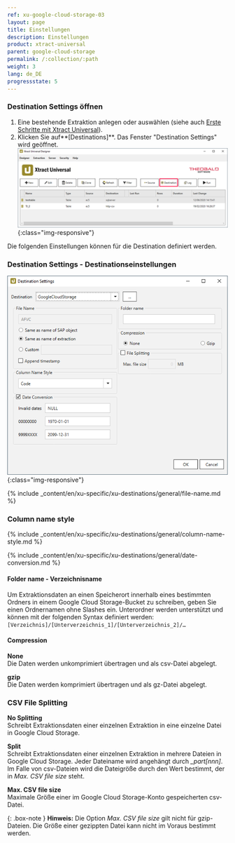 ```yaml
---
ref: xu-google-cloud-storage-03
layout: page
title: Einstellungen
description: Einstellungen
product: xtract-universal
parent: google-cloud-storage
permalink: /:collection/:path
weight: 3
lang: de_DE
progressstate: 5
---
```


### Destination Settings öffnen
1. Eine bestehende Extraktion anlegen oder auswählen (siehe auch [Erste Schritte mit Xtract Universal](../../erste-schritte/eine-neue-extraktion-anlegen)).
2. Klicken Sie auf**[Destinations]**. Das Fenster "Destination Settings" wird geöffnet.
![Destination-settings](/img/content/xu/xu_designer_destination.png){:class="img-responsive"}

Die folgenden Einstellungen können für die Destination definiert werden. 

### Destination Settings - Destinationseinstellungen

![xu-google-cloud-dest-01](/img/content/xu/googlecloudstorage/xu-google-cloud-dest-01.png){:class="img-responsive"}

{% include _content/en/xu-specific/xu-destinations/general/file-name.md %}

### Column name style
{% include _content/en/xu-specific/xu-destinations/general/column-name-style.md %}

{% include _content/en/xu-specific/xu-destinations/general/date-conversion.md %}

#### Folder name - Verzeichnisname

Um Extraktionsdaten an einen Speicherort innerhalb eines bestimmten Ordners in einem Google Cloud Storage-Bucket zu schreiben, geben Sie einen Ordnernamen ohne Slashes ein.
Unterordner werden unterstützt und können mit der folgenden Syntax definiert werden: 
`[Verzeichnis]/[Unterverzeichnis_1]/[Unterverzeichnis_2]/…`

#### Compression

**None**<br>
Die Daten werden unkomprimiert übertragen und als csv-Datei abgelegt.

**gzip**<br>
Die Daten werden komprimiert übertragen und  als gz-Datei abgelegt. 

### CSV File Splitting

**No Splitting**<br>
Schreibt Extraktionsdaten einer einzelnen Extraktion in eine einzelne Datei in Google Cloud Storage.

**Split**<br>
Schreibt Extraktionsdaten einer einzelnen Extraktion in mehrere Dateien in Google Cloud Storage. Jeder Dateiname wird angehängt durch *_part[nnn]*. Im Falle von csv-Dateien wird die Dateigröße durch den Wert bestimmt, der in *Max. CSV file size* steht.

**Max. CSV file size** <br>
Maximale Größe einer im Google Cloud Storage-Konto gespeicherten csv-Datei. 

{: .box-note }
**Hinweis:** Die Option *Max. CSV file size* gilt nicht für gzip-Dateien. Die Größe einer gezippten Datei kann nicht im Voraus bestimmt werden.
